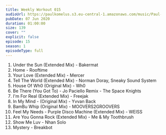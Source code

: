 ```yaml
---
title: Weekly Workout 015
audioUrl: https://paulkomelus.s3.eu-central-1.amazonaws.com/music/Paul-Komelus-Weekly-Workout-015(FunkyHouse).mp3
pubDate: 07 Jun 2020
duration: 01:00:00
size: 139
cover: ""
explicit: false
episode: 15
season: 1
episodeType: full
---
```

1. Under the Sun (Extended Mix) - Bakermat
2. Home - Rooftime
3. Your Love (Extended Mix) - Mercer
4. Tell The World (Extended Mix) - Norman Doray, Sneaky Sound System
5. House Of Wh0 (Original Mix) - Wh0
6. Be There (You Got To) - Jo Paciello Remix  - The Space Knights
7. I'm For Real (Extended Mix) - Freejak
8. In My Mind - (Original Mix) - Yvvan Back
9. BamBu Whip (Original Mix) - MOOVERS2GROOVERS
10. Feel My Needs - Purple Disco Machine (Extended Mix) - WEISS
11. Are You Gonna Rock (Extended Mix) - Me & My Toothbrush
12. Show Me Luv - Nhan Solo
13. Mystery - Breakbot